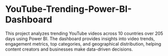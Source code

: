 # YouTube-Trending-Power-BI-Dashboard
This project analyzes trending YouTube videos across 10 countries over 205 days using Power BI. The dashboard provides insights into video trends, engagement metrics, top categories, and geographical distribution, helping content creators and businesses make data-driven decisions.
